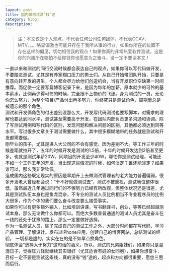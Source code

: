 ```yaml
---
layout: post
title: 国内做测试没“钱”途
category: blog
description: 
---
```

> 注：本文仅是个人观点，不代表任何公司任何团体，不代表CCAV，MTV。。。略显偏激也可能只存在于我所从事的行业，如果你所在的位置不存在这样的偏见，切勿相信我的观点！如果你真的非常热爱软件测试，这是你的兴趣所在哪怕不给你钱你也愿意为之奋斗，请一定不要读本文！

一直以来和测试的同行交流时候都会表达自己的观点，如果你可以写代码做开发，不要踏进测试，尤其是有养家糊口压力的男士们。从自己开始带团队开始，只要是有意向转开发的男生，个人都会尽力给他们创造机会，当有开发职位空缺第一时间推荐。而促使一定要写篇博客记录下来，是因为每年的加薪，原本就少的可怜的基本薪水，比例再少得可怜的时候，完全跟不上物价的飞涨。身为测试的一员，无论你怎么努力，为整个项目/产品付出再多努力，你终究只是测试角色，周期里总是被遗忘的那个角色。
<br>
测试和开发俩角色的付出差别没那么大，开发写代码测试也要写脚本，对需求的理解也要达到同水平，测试甚至需要高于开发，在团队内部负责更多沟通和协调。除了写测试用例和写代码的区别，发现问题和解决问题的区别，其他都必须达到同等水平。写过很多文章关于测试需要做什么，其中很多模糊地带的任务就是测试和开发都需要做。
<br>
刚毕业的孩子，尤其是进入大公司的不会有感觉，因为差别不大。等工作三年的时候差距就拉开了，五年的时候开发是测试的1.5倍，十年的时候开发达到2倍甚至更多。也就是测试年薪20W，同项目的开发至少40W，哪怕你是测试经理，可能还不如一个工作五年的开发。当出现这些情况的时候，如何淡定？谁还能淡定？如果谁可以，那么我非常钦佩。
<br>
造成国内这些既定现实的原因是早期升上去做测试管理者的老大能力普遍偏弱，很多开发老大曾经都会说：“干不好就做测试去”，测试不被重视，测试地位整体很低，虽然最近几年通过同行们的不懈努力已经有所改观，但整体状况还是很差，尤其是测试队伍本身也是鱼龙混杂，不专业的测试人员比例相当不专业程序员的比例大很多，作为个体的我们要么奋斗改变要么接受事实。
<br>
如果你可以有更多额外输入，比如培训讲课，写书翻译书，创业，等等已经超越测试本身，那么无论做什么你都可以。而绝大多数普普通通的测试人员尤其是奋斗在一线的还处于犹豫的路上。那么一定要做好选择。
<br>
作为一名测试人员，除了完成自己的测试工作之外，大部分时间都在写代码、学习产品管理、了解设计。发布过iPhone应用，创建自己的博客网站，总结测试的经验。 一切都是虚的，实实在在的是不如早点换角色。
<br>
彻底体会“选择大于努力”这句话的涵义，所以，测试的兄弟姐妹们，如果你只是混混日子，觉得压力轻就继续其实很好（尤其适合有娃的女同胞），如果你想奋斗，目标一定不要是测试这条线，真的没有“钱”途的，起点和方向都很重要，愿您三思而后行。